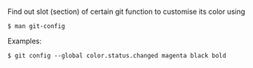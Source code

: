 
Find out slot (section) of certain git function to customise its color using 

```
$ man git-config
```

Examples:

```
$ git config --global color.status.changed magenta black bold
